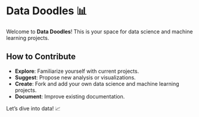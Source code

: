 # Data Doodles 📊

Welcome to **Data Doodles**! This is your space for data science and machine learning projects.

## How to Contribute
- **Explore**: Familiarize yourself with current projects.
- **Suggest**: Propose new analysis or visualizations.
- **Create**: Fork and add your own data science and machine learning projects.
- **Document**: Improve existing documentation.

Let’s dive into data! 📈
